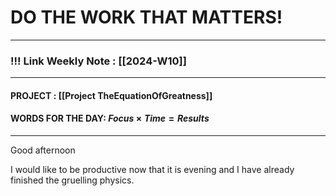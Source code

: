 
# DO THE WORK THAT MATTERS!

--- 
### !!! Link Weekly Note : [[2024-W10]]
---
#### PROJECT : [[Project TheEquationOfGreatness]]
#### WORDS FOR THE DAY: $Focus \times Time = Results$
---

Good afternoon

I would like to be productive now that it is evening and I have already finished the gruelling physics.






